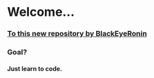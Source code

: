 <html>
<body> 
<h1>Welcome...</h1>
<bg color="White",<i><h3><u>To this new repository by BlackEyeRonin</u></h3></i>
<h3>Goal?</h3>
<h4>Just learn to code.</h4>
</body>
</html>

